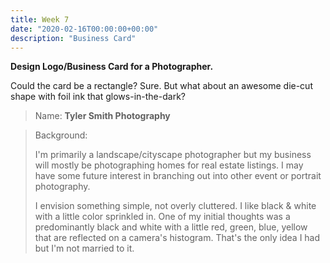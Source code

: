 ```yaml
---
title: Week 7
date: "2020-02-16T00:00:00+00:00"
description: "Business Card"
---
```


**Design Logo/Business Card for a Photographer.**

Could the card be a rectangle? Sure. But what about an awesome die-cut shape with foil ink that glows-in-the-dark?

> Name:
> **Tyler Smith Photography**

> Background:
> 
> I'm primarily a landscape/cityscape photographer but my business will mostly be photographing homes for real estate listings. I may have some future interest in branching out into other event or portrait photography.
> 
> I envision something simple, not overly cluttered. I like black & white with a little color sprinkled in. One of my initial thoughts was a predominantly black and white with a little red, green, blue, yellow that are reflected on a camera's histogram. That's the only idea I had but I'm not married to it.